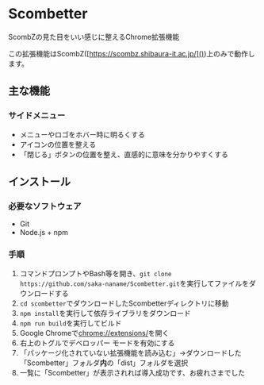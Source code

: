 # Scombetter

ScombZの見た目をいい感じに整えるChrome拡張機能

この拡張機能はScombZ([https://scombz.shibaura-it.ac.jp/]())上のみで動作します。

## 主な機能
### サイドメニュー
- メニューやロゴをホバー時に明るくする
- アイコンの位置を整える
- 「閉じる」ボタンの位置を整え、直感的に意味を分かりやすくする

## インストール
### 必要なソフトウェア
- Git
- Node.js + npm
  
### 手順
1. コマンドプロンプトやBash等を開き、`git clone https://github.com/saka-naname/Scombetter.git`を実行してファイルをダウンロードする
2. `cd scombetter`でダウンロードしたScombetterディレクトリに移動
3. `npm install`を実行して依存ライブラリをダウンロード
4. `npm run build`を実行してビルド
5. Google Chromeで[chrome://extensions/](chrome://extensions/)を開く
6. 右上のトグルでデベロッパー モードを有効にする
7. 「パッケージ化されていない拡張機能を読み込む」→ダウンロードした「Scombetter」フォルダ**内**の「dist」フォルダを選択
8. 一覧に「Scombetter」が表示されれば導入成功です、お疲れさまでした